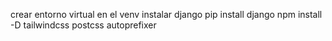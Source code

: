 crear entorno virtual
en el venv instalar django
pip install django
npm install -D tailwindcss postcss autoprefixer
